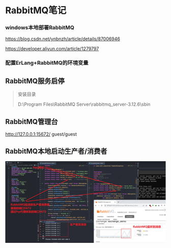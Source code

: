 # RabbitMQ笔记

### windows本地部署RabbitMQ

https://blog.csdn.net/ynbnzh/article/details/87006946

https://developer.aliyun.com/article/1279797

### 配置ErLang+RabbitMQ的环境变量



## RabbitMQ服务启停

> 安装目录
>
> D:\Program Files\RabbitMQ Server\rabbitmq_server-3.12.6\sbin

## RabbitMQ管理台

 http://127.0.0.1:15672/  guest/guest

## RabbitMQ本地启动生产者/消费者

![](img/Snipaste_2023-10-08_11-25-35.jpg)

